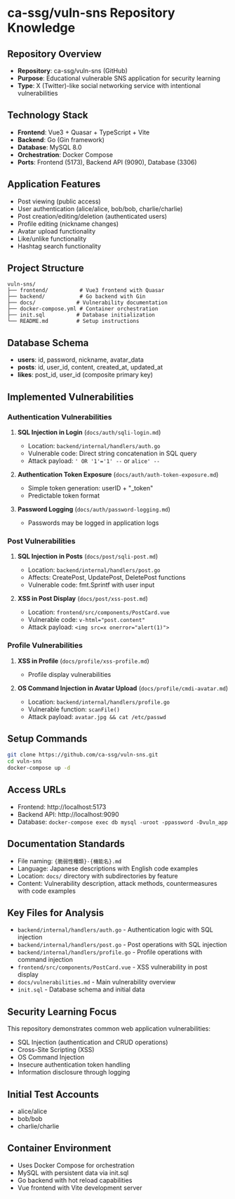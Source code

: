 # ca-ssg/vuln-sns Repository Knowledge

## Repository Overview
- **Repository**: ca-ssg/vuln-sns (GitHub)
- **Purpose**: Educational vulnerable SNS application for security learning
- **Type**: X (Twitter)-like social networking service with intentional vulnerabilities

## Technology Stack
- **Frontend**: Vue3 + Quasar + TypeScript + Vite
- **Backend**: Go (Gin framework)
- **Database**: MySQL 8.0
- **Orchestration**: Docker Compose
- **Ports**: Frontend (5173), Backend API (9090), Database (3306)

## Application Features
- Post viewing (public access)
- User authentication (alice/alice, bob/bob, charlie/charlie)
- Post creation/editing/deletion (authenticated users)
- Profile editing (nickname changes)
- Avatar upload functionality
- Like/unlike functionality
- Hashtag search functionality

## Project Structure
```
vuln-sns/
├── frontend/          # Vue3 frontend with Quasar
├── backend/           # Go backend with Gin
├── docs/             # Vulnerability documentation
├── docker-compose.yml # Container orchestration
├── init.sql          # Database initialization
└── README.md         # Setup instructions
```

## Database Schema
- **users**: id, password, nickname, avatar_data
- **posts**: id, user_id, content, created_at, updated_at
- **likes**: post_id, user_id (composite primary key)

## Implemented Vulnerabilities

### Authentication Vulnerabilities
1. **SQL Injection in Login** (`docs/auth/sqli-login.md`)
   - Location: `backend/internal/handlers/auth.go`
   - Vulnerable code: Direct string concatenation in SQL query
   - Attack payload: `' OR '1'='1' --` or `alice' --`

2. **Authentication Token Exposure** (`docs/auth/auth-token-exposure.md`)
   - Simple token generation: userID + "_token"
   - Predictable token format

3. **Password Logging** (`docs/auth/password-logging.md`)
   - Passwords may be logged in application logs

### Post Vulnerabilities
1. **SQL Injection in Posts** (`docs/post/sqli-post.md`)
   - Location: `backend/internal/handlers/post.go`
   - Affects: CreatePost, UpdatePost, DeletePost functions
   - Vulnerable code: fmt.Sprintf with user input

2. **XSS in Post Display** (`docs/post/xss-post.md`)
   - Location: `frontend/src/components/PostCard.vue`
   - Vulnerable code: `v-html="post.content"`
   - Attack payload: `<img src=x onerror="alert(1)">`

### Profile Vulnerabilities
1. **XSS in Profile** (`docs/profile/xss-profile.md`)
   - Profile display vulnerabilities

2. **OS Command Injection in Avatar Upload** (`docs/profile/cmdi-avatar.md`)
   - Location: `backend/internal/handlers/profile.go`
   - Vulnerable function: `scanFile()`
   - Attack payload: `avatar.jpg && cat /etc/passwd`

## Setup Commands
```bash
git clone https://github.com/ca-ssg/vuln-sns.git
cd vuln-sns
docker-compose up -d
```

## Access URLs
- Frontend: http://localhost:5173
- Backend API: http://localhost:9090
- Database: `docker-compose exec db mysql -uroot -ppassword -Dvuln_app`

## Documentation Standards
- File naming: `{脆弱性種類}-{機能名}.md`
- Language: Japanese descriptions with English code examples
- Location: `docs/` directory with subdirectories by feature
- Content: Vulnerability description, attack methods, countermeasures with code examples

## Key Files for Analysis
- `backend/internal/handlers/auth.go` - Authentication logic with SQL injection
- `backend/internal/handlers/post.go` - Post operations with SQL injection
- `backend/internal/handlers/profile.go` - Profile operations with command injection
- `frontend/src/components/PostCard.vue` - XSS vulnerability in post display
- `docs/vulnerabilities.md` - Main vulnerability overview
- `init.sql` - Database schema and initial data

## Security Learning Focus
This repository demonstrates common web application vulnerabilities:
- SQL Injection (authentication and CRUD operations)
- Cross-Site Scripting (XSS)
- OS Command Injection
- Insecure authentication token handling
- Information disclosure through logging

## Initial Test Accounts
- alice/alice
- bob/bob  
- charlie/charlie

## Container Environment
- Uses Docker Compose for orchestration
- MySQL with persistent data via init.sql
- Go backend with hot reload capabilities
- Vue frontend with Vite development server

